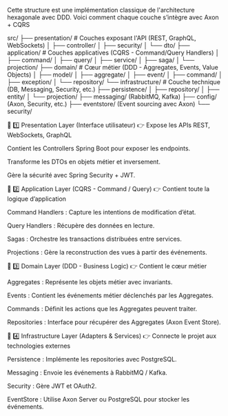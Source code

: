Cette structure est une implémentation classique de l'architecture hexagonale avec DDD. 
Voici comment chaque couche s’intègre avec Axon + CQRS

src/
├── presentation/     # Couches exposant l'API (REST, GraphQL, WebSockets)
│   ├── controller/
│   ├── security/
│   └── dto/
├── application/      # Couches applicatives (CQRS - Command/Query Handlers)
│   ├── command/
│   ├── query/
│   ├── service/
│   ├── saga/
│   └── projection/
├── domain/          # Cœur métier (DDD - Aggregates, Events, Value Objects)
│   ├── model/
│   ├── aggregate/
│   ├── event/
│   ├── command/
│   ├── exception/
│   └── repository/
└── infrastructure/   # Couche technique (DB, Messaging, Security, etc.)
├── persistence/
│   ├── repository/
│   ├── entity/
│   └── projection/
├── messaging/ (RabbitMQ, Kafka)
├── config/ (Axon, Security, etc.)
├── eventstore/ (Event sourcing avec Axon)
└── security/

🔹 1️⃣ Presentation Layer (Interface utilisateur)
👉 Expose les APIs REST, WebSockets, GraphQL

Contient les Controllers Spring Boot pour exposer les endpoints.

Transforme les DTOs en objets métier et inversement.

Gère la sécurité avec Spring Security + JWT.

🔹 2️⃣ Application Layer (CQRS - Command / Query)
👉 Contient toute la logique d’application

Command Handlers : Capture les intentions de modification d’état.

Query Handlers : Récupère des données en lecture.

Sagas : Orchestre les transactions distribuées entre services.

Projections : Gère la reconstruction des vues à partir des événements.

🔹 3️⃣ Domain Layer (DDD - Business Logic)
👉 Contient le cœur métier

Aggregates : Représente les objets métier avec invariants.

Events : Contient les événements métier déclenchés par les Aggregates.

Commands : Définit les actions que les Aggregates peuvent traiter.

Repositories : Interface pour récupérer des Aggregates (Axon Event Store).

🔹 4️⃣ Infrastructure Layer (Adapters & Services)
👉 Connecte le projet aux technologies externes

Persistence : Implémente les repositories avec PostgreSQL.

Messaging : Envoie les événements à RabbitMQ / Kafka.

Security : Gère JWT et OAuth2.

EventStore : Utilise Axon Server ou PostgreSQL pour stocker les événements.